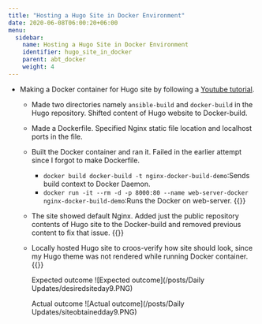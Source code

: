 ```yaml
---
title: "Hosting a Hugo Site in Docker Environment"
date: 2020-06-08T06:00:20+06:00
menu:
  sidebar:
    name: Hosting a Hugo Site in Docker Environment
    identifier: hugo_site_in_docker
    parent: abt_docker
    weight: 4
---
```


- Making a Docker container for Hugo site by following a [Youtube tutorial](https://www.youtube.com/watch?v=kkazBPHc4bk&t=198s).

  - Made two directories namely `ansible-build` and `docker-build` in the Hugo repository. Shifted content of Hugo website to Docker-build.
  
  - Made a Dockerfile. Specified Nginx static file location and localhost ports in the file.
  
  - Built the Docker container and ran it. Failed in the earlier attempt since I forgot to make Dockerfile.
    * `docker build docker-build -t nginx-docker-build-demo`:Sends build context to Docker Daemon.
    * `docker run -it --rm -d -p 8000:80 --name web-server-docker nginx-docker-build-demo`:Runs the Docker on web-server.
    {{<asciinema sQzHGL7umB6JpnjzsbWIyP1ez>}}
    
  - The site showed default Nginx. Added just the public repository contents of Hugo site to the Docker-build and removed previous content to fix that issue.
    {{<asciinema O9dzIKFXv7YBRQpVGkubtEt3k>}}
  
  - Locally hosted Hugo site to croos-verify how site should look, since my Hugo theme was not rendered while running Docker container.
    {{<asciinema sdle0vIj2PgxSEM9eUIITa7Ah>}}
    
    Expected outcome
    ![Expected outcome](/posts/Daily Updates/desiredsiteday9.PNG)
    
    Actual outcome
    ![Actual outcome](/posts/Daily Updates/siteobtainedday9.PNG)
